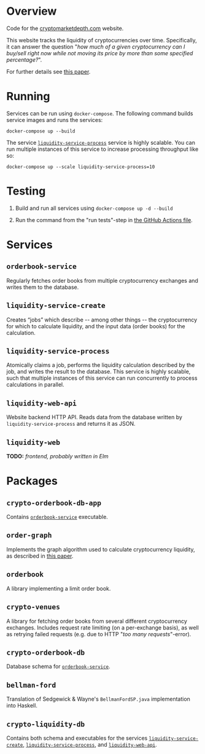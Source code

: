 # Overview

Code for the [cryptomarketdepth.com](https://cryptomarketdepth.com/) website.

This website tracks the liquidity of cryptocurrencies over time. Specifically, it can answer the question "*how much of a given cryptocurrency can I buy/sell right now while not moving its price by more than some specified percentage?*".

For further details see [this paper](https://github.com/runeksvendsen/order-graph/blob/26552b74f04fadc36f6ec3cfc3bccf612e9c5732/doc/RuneKSvendsen-CryptocurrencyLiquidity-Project2019.pdf).

# Running

Services can be run using `docker-compose`. The following command builds service images and runs the services:

```
docker-compose up --build
```

The service [`liquidity-service-process`](#liquidity-service-process) service is highly scalable. You can run multiple instances of this service to increase processing throughput like so:

```
docker-compose up --scale liquidity-service-process=10
```

# Testing

1. Build and run all services using `docker-compose up -d --build`

2. Run the command from the "run tests"-step in [the GitHub Actions file](.github/workflows/push.yml).

# Services


## `orderbook-service`

Regularly fetches order books from multiple cryptocurrency exchanges and writes them to the database.


## `liquidity-service-create`

Creates “jobs” which describe -- among other things -- the cryptocurrency for which to calculate liquidity, and the input data (order books) for the calculation.

## `liquidity-service-process`

Atomically claims a job, performs the liquidity calculation described by the job, and writes the result to the database. This service is highly scalable, such that multiple instances of this service can run concurrently to process calculations in parallel.

## `liquidity-web-api`

Website backend HTTP API. Reads data from the database written by `liquidity-service-process` and returns it as JSON.

## `liquidity-web`

**TODO:** *frontend, probably written in Elm*

# Packages


## `crypto-orderbook-db-app`

Contains [`orderbook-service`](#orderbook-service) executable.

## `order-graph`

Implements the graph algorithm used to calculate cryptocurrency liquidity, as described in [this paper](https://github.com/runeksvendsen/order-graph/blob/26552b74f04fadc36f6ec3cfc3bccf612e9c5732/doc/RuneKSvendsen-CryptocurrencyLiquidity-Project2019.pdf).

## `orderbook`

A library implementing a limit order book.

## `crypto-venues`

A library for fetching order books from several different cryptocurrency exchanges. Includes request rate limiting (on a per-exchange basis), as well as retrying failed requests (e.g. due to HTTP "*too many requests*"-error).

## `crypto-orderbook-db`

Database schema for [`orderbook-service`](#orderbook-service).

## `bellman-ford`

Translation of Sedgewick & Wayne's `BellmanFordSP.java` implementation into Haskell.

## `crypto-liquidity-db`

Contains both schema and executables for the services [`liquidity-service-create`](#liquidity-service-create), [`liquidity-service-process`](#liquidity-service-process), and  [`liquidity-web-api`](#liquidity-web-api).
